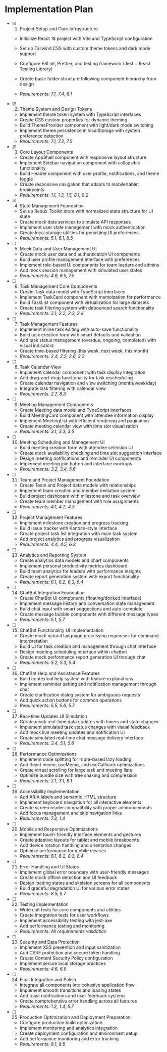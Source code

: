 # Implementation Plan

- [x] 1. Project Setup and Core Infrastructure








  - Initialize React 18 project with Vite and TypeScript configuration
  - Set up Tailwind CSS with custom theme tokens and dark mode support

  - Configure ESLint, Prettier, and testing framework (Jest + React Testing Library)
  - Create basic folder structure following component hierarchy from design
  - _Requirements: 7.1, 7.4, 8.1_

- [x] 2. Theme System and Design Tokens


  - Implement theme token system with TypeScript interfaces
  - Create CSS custom properties for dynamic theming
  - Build ThemeProvider component with light/dark mode switching
  - Implement theme persistence in localStorage with system preference detection
  - _Requirements: 7.1, 7.2, 7.5_

- [x] 3. Core Layout Components






  - Create AppShell component with responsive layout structure
  - Implement Sidebar navigation component with collapsible functionality
  - Build Header component with user profile, notifications, and theme toggle
  - Create responsive navigation that adapts to mobile/tablet breakpoints
  - _Requirements: 1.1, 1.3, 1.5, 8.1, 8.2_

- [x] 4. State Management Foundation





  - Set up Redux Toolkit store with normalized state structure for UI state
  - Create mock data services to simulate API responses
  - Implement user state management with mock authentication
  - Create local storage utilities for persisting UI preferences
  - _Requirements: 5.1, 6.1, 8.5_

- [ ] 5. Mock Data and User Management UI
  - Create mock user data and authentication UI components
  - Build user profile management interface with preferences
  - Implement role-based UI components for team leaders and admins
  - Add mock session management with simulated user states
  - _Requirements: 4.6, 6.5, 7.5_

- [ ] 6. Task Management Core Components
  - Create Task data model with TypeScript interfaces
  - Implement TaskCard component with memoization for performance
  - Build TaskList component with virtualization for large datasets
  - Create task filtering system with debounced search functionality
  - _Requirements: 2.1, 2.2, 2.3, 2.4_

- [ ] 7. Task Management Features
  - Implement inline task editing with auto-save functionality
  - Build task creation form with smart defaults and validation
  - Add task status management (overdue, ongoing, completed) with visual indicators
  - Create time-based filtering (this week, next week, this month)
  - _Requirements: 2.4, 2.5, 2.6, 2.2_

- [ ] 8. Task Calendar View
  - Implement calendar component with task display integration
  - Add drag-and-drop functionality for task rescheduling
  - Create calendar navigation and view switching (month/week/day)
  - Integrate task filtering with calendar view
  - _Requirements: 2.7, 8.3_

- [ ] 9. Meeting Management Components
  - Create Meeting data model and TypeScript interfaces
  - Build MeetingCard component with attendee information display
  - Implement MeetingList with efficient rendering and pagination
  - Create meeting calendar view with time slot visualization
  - _Requirements: 3.1, 3.3, 3.5_

- [ ] 10. Meeting Scheduling and Management UI
  - Build meeting creation form with attendee selection UI
  - Create mock availability checking and time slot suggestion interface
  - Design meeting notifications and reminder UI components
  - Implement meeting join button and interface mockups
  - _Requirements: 3.2, 3.4, 5.6_

- [ ] 11. Team and Project Management Foundation
  - Create Team and Project data models with relationships
  - Implement team creation and member invitation system
  - Build project dashboard with milestone and task overview
  - Create team member management with role assignments
  - _Requirements: 4.1, 4.2, 4.3_

- [ ] 12. Project Management Features
  - Implement milestone creation and progress tracking
  - Build issue tracker with Kanban-style interface
  - Create project task list integration with main task system
  - Add project analytics and progress visualization
  - _Requirements: 4.4, 4.5, 6.2_

- [ ] 13. Analytics and Reporting System
  - Create analytics data models and chart components
  - Implement personal productivity metrics dashboard
  - Build team analytics for leaders with performance insights
  - Create report generation system with export functionality
  - _Requirements: 6.1, 6.2, 6.3, 6.4_

- [ ] 14. ChatBot Integration Foundation
  - Create ChatBot UI components (floating/docked interface)
  - Implement message history and conversation state management
  - Build chat input with smart suggestions and auto-complete
  - Create message bubble components with different message types
  - _Requirements: 5.1, 5.7_

- [ ] 15. ChatBot Functionality UI Implementation
  - Create mock natural language processing responses for command interpretation
  - Build UI for task creation and management through chat interface
  - Design meeting scheduling interface within chatbot
  - Create mock performance report generation UI through chat
  - _Requirements: 5.2, 5.3, 5.4_

- [ ] 16. ChatBot Help and Assistance Features
  - Build contextual help system with feature explanations
  - Implement reminder setting and notification management through chat
  - Create clarification dialog system for ambiguous requests
  - Add quick action buttons for common operations
  - _Requirements: 5.5, 5.6, 5.7_

- [ ] 17. Real-time Updates UI Simulation
  - Create mock real-time data updates with timers and state changes
  - Implement simulated task status changes with visual feedback
  - Add mock live meeting updates and notification UI
  - Create simulated real-time chat message delivery interface
  - _Requirements: 3.4, 5.1, 5.6_

- [ ] 18. Performance Optimizations
  - Implement code splitting for route-based lazy loading
  - Add React.memo, useMemo, and useCallback optimizations
  - Create virtual scrolling for large task and meeting lists
  - Optimize bundle size with tree shaking and compression
  - _Requirements: 2.1, 3.1, 8.1_

- [ ] 19. Accessibility Implementation
  - Add ARIA labels and semantic HTML structure
  - Implement keyboard navigation for all interactive elements
  - Create screen reader compatibility with proper announcements
  - Add focus management and skip navigation links
  - _Requirements: 7.3, 1.4_

- [ ] 20. Mobile and Responsive Optimizations
  - Implement touch-friendly interface elements and gestures
  - Create adaptive layouts for tablet and mobile breakpoints
  - Add device rotation handling and orientation changes
  - Optimize performance for mobile devices
  - _Requirements: 8.1, 8.2, 8.3, 8.4_

- [ ] 21. Error Handling and UI States
  - Implement global error boundary with user-friendly messages
  - Create mock offline detection and UI feedback
  - Design loading states and skeleton screens for all components
  - Build graceful degradation UI for various error states
  - _Requirements: 8.5, 5.7_

- [ ] 22. Testing Implementation
  - Write unit tests for core components and utilities
  - Create integration tests for user workflows
  - Implement accessibility testing with jest-axe
  - Add performance testing and monitoring
  - _Requirements: All requirements validation_

- [ ] 23. Security and Data Protection
  - Implement XSS prevention and input sanitization
  - Add CSRF protection and secure token handling
  - Create Content Security Policy configuration
  - Implement secure local storage practices
  - _Requirements: 4.6, 6.5_

- [ ] 24. Final Integration and Polish
  - Integrate all components into cohesive application flow
  - Implement smooth transitions and loading states
  - Add toast notifications and user feedback systems
  - Create comprehensive error handling across all features
  - _Requirements: 1.2, 1.4, 5.7_

- [ ] 25. Production Optimization and Deployment Preparation
  - Configure production build optimization
  - Implement monitoring and analytics integration
  - Create deployment configuration and environment setup
  - Add performance monitoring and error tracking
  - _Requirements: 8.1, 8.5_